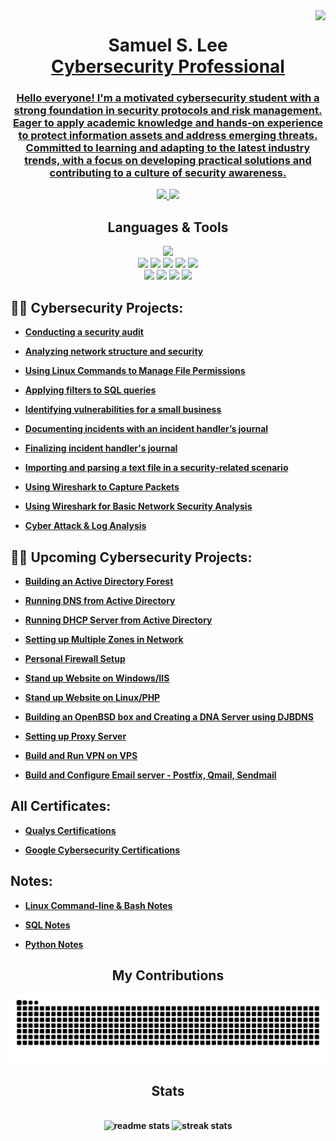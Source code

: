 <img align="right" src="https://visitor-badge.laobi.icu/badge?page_id=ForwardIT91939.ForwardIT91939" />

<h1 align="center">Samuel S. Lee <br/><a href="https://github.com/ForwardIT91939">Cybersecurity Professional</a> <a href="https://www.linkedin.com/in/samuel-l-6628552aa/"> </h1>

<h3 align="center">Hello everyone! I'm a motivated cybersecurity student with a strong foundation in security protocols and risk management. Eager to apply academic knowledge and hands-on experience to protect information assets and address emerging threats. Committed to learning and adapting to the latest industry trends, with a focus on developing practical solutions and contributing to a culture of security awareness. </h3>

<div align="center">
  <a href="mailto:samuel.lee547@gmail.com">
    <img src="https://img.shields.io/badge/Gmail-333333?style=for-the-badge&logo=gmail&logoColor=red" target="_blank" />
  </a>
  <a href="https://in.linkedin.com/in/samuel-l-6628552aa" target="_blank">
    <img src="https://img.shields.io/badge/LinkedIn-0077B5?style=for-the-badge&logo=linkedin&logoColor=white" target="_blank" />
  </a>
</div>

<h2 align="center"> Languages & Tools </h2>
<div align="center">
  <a href="https://skillicons.dev">
    <img src="https://skillicons.dev/icons?i=python,vscode,mysql" />
  </a>
</div>

<div align="center">
  <img src="https://img.shields.io/badge/-Wireshark-1679A7?&style=for-the-badge&logo=Wireshark&logoColor=white" />
  <img src="https://img.shields.io/badge/-Qualys-FF0000?&style=for-the-badge&logo=Qualys&logoColor=white" />
  <img src="https://img.shields.io/badge/-Suricata-EF3B2D?&style=for-the-badge&logo=Suricata&logoColor=white" />
  <img src="https://img.shields.io/badge/-Microsoft_Defender-00A4EF?&style=for-the-badge&logo=Microsoft&logoColor=white" />
  <img src="https://img.shields.io/badge/-Splunk-000000?&style=for-the-badge&logo=Splunk&logoColor=white" /> <br>
  <img src="https://img.shields.io/badge/-Windows-0078D4?style=for-the-badge&logo=windows&logoColor=white" />
  <img src="https://img.shields.io/badge/-Linux-FCC624?style=for-the-badge&logo=linux&logoColor=black" />
  <img src="https://img.shields.io/badge/-Kali%20Linux-000049?style=for-the-badge&logo=kali-linux&logoColor=white" />
  <img src="https://img.shields.io/badge/-Ubuntu%20Linux-E95420?style=for-the-badge&logo=ubuntu&logoColor=white" />


  
</div>

   
<h2>👨‍💻 Cybersecurity Projects:</h2>

- [<b>Conducting a security audit<b>](https://github.com/ForwardIT91939/Google-Cybersecurity-Course/tree/main/Play%20It%20Safe%20Manage%20Security%20Risks/Conducting%20A%20Security%20Audit)

- [<b>Analyzing network structure and security<b>](https://github.com/ForwardIT91939/Google-Cybersecurity-Course/tree/main/Connect%20and%20Protect%20Network%20Security)

- [<b>Using Linux Commands to Manage File Permissions<b>](https://github.com/ForwardIT91939/Google-Cybersecurity-Course/tree/main/Tools%20of%20the%20Trade%3ALinux%20and%20SQL/Using%20Linux%20Commands%20to%20Manage%20File%20Permissions)

- [<b>Applying filters to SQL queries<b>](https://github.com/ForwardIT91939/Google-Cybersecurity-Course/tree/main/Tools%20of%20the%20Trade%3ALinux%20and%20SQL/Apply%20filters%20to%20SQL%20queries) 

- [<b>Identifying vulnerabilities for a small business<b>](https://github.com/ForwardIT91939/Google-Cybersecurity-Course/tree/main/Asset%2C%20Threats%2C%20and%20Vulnerabilities/Analyze%20a%20vulnerable%20system%20for%20a%20small%20business)

- [<b>Documenting incidents with an incident handler’s journal<b>](https://github.com/ForwardIT91939/Google-Cybersecurity-Course/tree/main/Sound%20the%20Alarm:%20Detection%20and%20Response/Document%20an%20incident%20with%20handler's%20journal) 

- [<b>Finalizing incident handler's journal<b>](https://github.com/ForwardIT91939/Google-Cybersecurity-Course/tree/main/Sound%20the%20Alarm:%20Detection%20and%20Response/Finalize%20incident%20handler's%20journal)

- [<b>Importing and parsing a text file in a security-related scenario<b>]()

- [<b>Using Wireshark to Capture Packets<b>](https://github.com/ForwardIT91939/Wireshark-Capture-Packets)

- [<b>Using Wireshark for Basic Network Security Analysis<b>](https://github.com/ForwardIT91939/Wireshark-for-Basic-Network-Security-Analysis)

- [<b>Cyber Attack & Log Analysis<b>](https://github.com/ForwardIT91939/Cyber-Attack-Log-Analysis)

 <h2>👨‍💻 Upcoming Cybersecurity Projects:</h2>

- [<b>Building an Active Directory Forest<b>]()
 
- [<b>Running DNS from Active Directory<b>]()
   
- [<b>Running DHCP Server from Active Directory<b>]()
     
- [<b>Setting up Multiple Zones in Network<b>]()

- [<b>Personal Firewall Setup<b>]()

- [<b>Stand up Website on Windows/IIS<b>]()

- [<b>Stand up Website on Linux/PHP<b>]()

- [<b>Building an OpenBSD box and Creating a DNA Server using DJBDNS<b>]()

- [<b>Setting up Proxy Server<b>]()

- [<b>Build and Run VPN on VPS<b>]()

- [<b>Build and Configure Email server - Postfix, Qmail, Sendmail<b>]()


<h2> All Certificates:</h2>

- [<b>Qualys Certifications<b>](https://github.com/ForwardIT91939/Qualys-Certificates)
  
- [<b>Google Cybersecurity Certifications<b>](https://github.com/ForwardIT91939/Google-Cybersecurity-Course/tree/main/All%20Certificates)


<h2> Notes:</h2>

- [<b>Linux Command-line & Bash Notes<b>](https://github.com/ForwardIT91939/Google-Cybersecurity-Course/blob/main/Tools%20of%20the%20Trade%3ALinux%20and%20SQL/Linux%20Command-Bash%20Notes.txt)

- [<b>SQL Notes<b>](https://github.com/ForwardIT91939/Google-Cybersecurity-Course/blob/main/Tools%20of%20the%20Trade:Linux%20and%20SQL/SQL%20Notes.txt)

- [<b>Python Notes<b>](https://github.com/ForwardIT91939/Personal-Python-Study)

<div align="center">
  <h2> My Contributions </h2> 
  <img alt="snake eating my contributions" src="https://raw.githubusercontent.com/ForwardIT91939/ForwardIT91939/output/github-contribution-grid-snake-dark.svg" />

</div>

<h2 align="center"> Stats </h2>
<br>
<div align=center>
  <img width=390 src="https://github-readme-stats.vercel.app/api?username=ForwardIT91939&count_private=true&show_icons=true&theme=react&rank_icon=github&border_radius=10" alt="readme stats"/>
  <img width=390 src="https://streak-stats.demolab.com/?user=ForwardIT91939&count_private-true&theme=react&border_radius=10" alt="streak stats"/>
</div>


